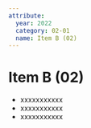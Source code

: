```yaml
---
attribute:
  year: 2022
  category: 02-01
  name: Item B (02)
---
```

# Item B (02)

- xxxxxxxxxxx
- xxxxxxxxxxx
- xxxxxxxxxxx
